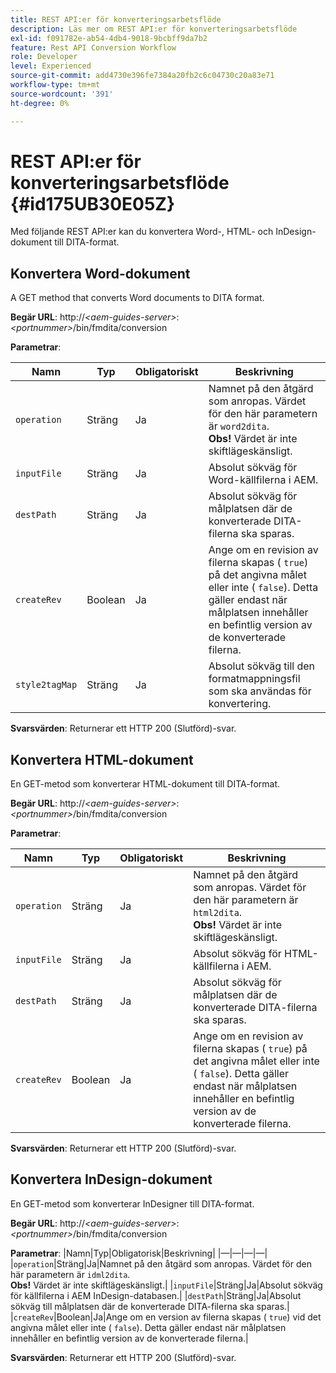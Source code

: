 ```yaml
---
title: REST API:er för konverteringsarbetsflöde
description: Läs mer om REST API:er för konverteringsarbetsflöde
exl-id: f091782e-ab54-4db4-9018-9bcbff9da7b2
feature: Rest API Conversion Workflow
role: Developer
level: Experienced
source-git-commit: add4730e396fe7384a20fb2c6c04730c20a83e71
workflow-type: tm+mt
source-wordcount: '391'
ht-degree: 0%

---
```


# REST API:er för konverteringsarbetsflöde {#id175UB30E05Z}

Med följande REST API:er kan du konvertera Word-, HTML- och InDesign-dokument till DITA-format.

## Konvertera Word-dokument

A GET method that converts Word documents to DITA format.

**Begär URL**:
http://*&lt;aem-guides-server\>*: *&lt;portnummer\>*/bin/fmdita/conversion

**Parametrar**:

| Namn | Typ | Obligatoriskt | Beskrivning |
|----|----|--------|-----------|
| ``operation`` | Sträng | Ja | Namnet på den åtgärd som anropas. Värdet för den här parametern är ``word2dita``. <br> **Obs!** Värdet är inte skiftlägeskänsligt. |
| `inputFile` | Sträng | Ja | Absolut sökväg för Word-källfilerna i AEM. |
| `destPath` | Sträng | Ja | Absolut sökväg för målplatsen där de konverterade DITA-filerna ska sparas. |
| `createRev` | Boolean | Ja | Ange om en revision av filerna skapas \( `true`\) på det angivna målet eller inte \( `false`\). Detta gäller endast när målplatsen innehåller en befintlig version av de konverterade filerna. |
| `style2tagMap` | Sträng | Ja | Absolut sökväg till den formatmappningsfil som ska användas för konvertering. |

**Svarsvärden**:
Returnerar ett HTTP 200 \(Slutförd\)-svar.

## Konvertera HTML-dokument

En GET-metod som konverterar HTML-dokument till DITA-format.

**Begär URL**:
http://*&lt;aem-guides-server\>*: *&lt;portnummer\>*/bin/fmdita/conversion

**Parametrar**:

| Namn | Typ | Obligatoriskt | Beskrivning |
|----|----|--------|-----------|
| `operation` | Sträng | Ja | Namnet på den åtgärd som anropas. Värdet för den här parametern är ``html2dita``. <br> **Obs!** Värdet är inte skiftlägeskänsligt. |
| `inputFile` | Sträng | Ja | Absolut sökväg för HTML-källfilerna i AEM. |
| `destPath` | Sträng | Ja | Absolut sökväg för målplatsen där de konverterade DITA-filerna ska sparas. |
| `createRev` | Boolean | Ja | Ange om en revision av filerna skapas \( `true`\) på det angivna målet eller inte \( `false`\). Detta gäller endast när målplatsen innehåller en befintlig version av de konverterade filerna. |

**Svarsvärden**:
Returnerar ett HTTP 200 \(Slutförd\)-svar.

## Konvertera InDesign-dokument

En GET-metod som konverterar InDesigner till DITA-format.

**Begär URL**:
http://*&lt;aem-guides-server\>*: *&lt;portnummer\>*/bin/fmdita/conversion

**Parametrar**:
|Namn|Typ|Obligatorisk|Beskrivning|
|—|—|—|—|
|``operation``|Sträng|Ja|Namnet på den åtgärd som anropas. Värdet för den här parametern är ``idml2dita``. <br> **Obs!** Värdet är inte skiftlägeskänsligt.|
|`inputFile`|Sträng|Ja|Absolut sökväg för källfilerna i AEM InDesign-databasen.|
|`destPath`|Sträng|Ja|Absolut sökväg till målplatsen där de konverterade DITA-filerna ska sparas.|
|`createRev`|Boolean|Ja|Ange om en version av filerna skapas \( `true`\) vid det angivna målet eller inte \( `false`\). Detta gäller endast när målplatsen innehåller en befintlig version av de konverterade filerna.|

**Svarsvärden**:
Returnerar ett HTTP 200 \(Slutförd\)-svar.
